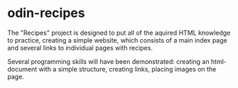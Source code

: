 # odin-recipes
The "Recipes" project is designed to put all of the aquired HTML knowledge to practice,
creating a simple website, which consists of a main index page and several links to individual pages with recipes.

Several programming skills will have been demonstrated: creating an html-document with a simple structure, creating links, placing images on the page.